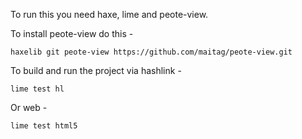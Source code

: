 
To run this you need haxe, lime and peote-view.

To install peote-view do this -

```shell
haxelib git peote-view https://github.com/maitag/peote-view.git
```

To build and run the project via hashlink - 

```shell
lime test hl
```

Or web - 

```shell
lime test html5
```
